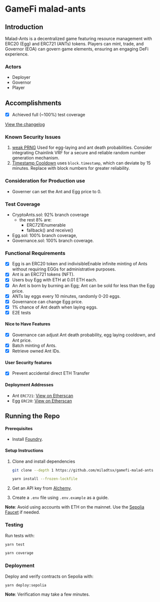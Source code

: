 # GameFi malad-ants
## Introduction
Malad-Ants is a decentralized game featuring resource management with ERC20 (Egg) and ERC721 (ANTs) tokens. Players can mint, trade, and Governor (EOA) can govern game elements, ensuring an engaging DeFi experience.


### Actors
- Deployer
- Governor
- Player

## Accomplishments
- [x] Achieved full (~100%) test coverage

[View the changelog](./changelog.md)

### Known Security Issues
1. [weak PRNG](./src/CryptoAnts.sol#99) Used for egg-laying and ant death probabilities. Consider integrating Chainlink VRF for a secure and reliable random number generation mechanism.
2. [Timestamp Cooldown](./src/CryptoAnts.sol#96) uses `block.timestamp`, which can deviate by 15 minutes. Replace with block numbers for greater reliability.

### Consideration for Production use
- Governer can set the Ant and Egg price to 0.

### Test Coverage
- CryptoAnts.sol: 92% branch coverage
    - the rest 8% are:
        - ERC721Enumerable
        - fallback() and receive()
- Egg.sol: 100% branch coverage, 
- Governance.sol: 100% branch coverage.

### Functional Requirements
- [x] Egg is an ERC20 token and indivisibleEnable infinite minting of Ants without requiring EGGs for administrative purposes.
- [x] Ant is an ERC721 tokens (NFT).
- [x] Users buy Egg with ETH at 0.01 ETH each.
- [x] An Ant is born by burning an Egg; Ant can be sold for less than the Egg price.
- [x] ANTs lay eggs every 10 minutes, randomly 0-20 eggs.
- [x] Governance can change Egg price.
- [x] 1% chance of Ant death when laying eggs.
- [x] E2E tests

#### Nice to Have Features
- [x] Governance can adjust Ant death probability, egg laying cooldown, and Ant price.
- [x] Batch minting of Ants.
- [x] Retrieve owned Ant IDs.

#### User Security features
- [x] Prevent accidental direct ETH Transfer

#### Deployment Addresses
- Ant `ERC721`: [View on Etherscan](https://sepolia.etherscan.io/address/0xB5500E2C3B09Eb7cfb19437BF88f3b3fe739C3b6#code)
- Egg `ERC20`: [View on Etherscan](https://sepolia.etherscan.io/address/0xA8792F44636D480a74c9B854c29a9b3dcAe9704a#code)

## Running the Repo

#### Prerequisites
- Install [Foundry](https://github.com/foundry-rs/foundry).

#### Setup Instructions
1. Clone and install dependencies 
    ```bash 
    git clone --depth 1 https://github.com/miladtsx/gamefi-malad-ants
    ```

    ```bash
    yarn install --frozen-lockfile
    ```
3. Get an API key from [Alchemy](https://www.alchemy.com/).
4. Create a `.env` file using `.env.example` as a guide.

**Note**: Avoid using accounts with ETH on the mainnet. Use the [Sepolia Faucet](https://sepolia-faucet.pk910.de/) if needed.

### Testing
Run tests with:
```bash
yarn test
```

```bash
yarn coverage
```

### Deployment
Deploy and verify contracts on Sepolia with:
```bash
yarn deploy:sepolia
```
**Note**: Verification may take a few minutes.
